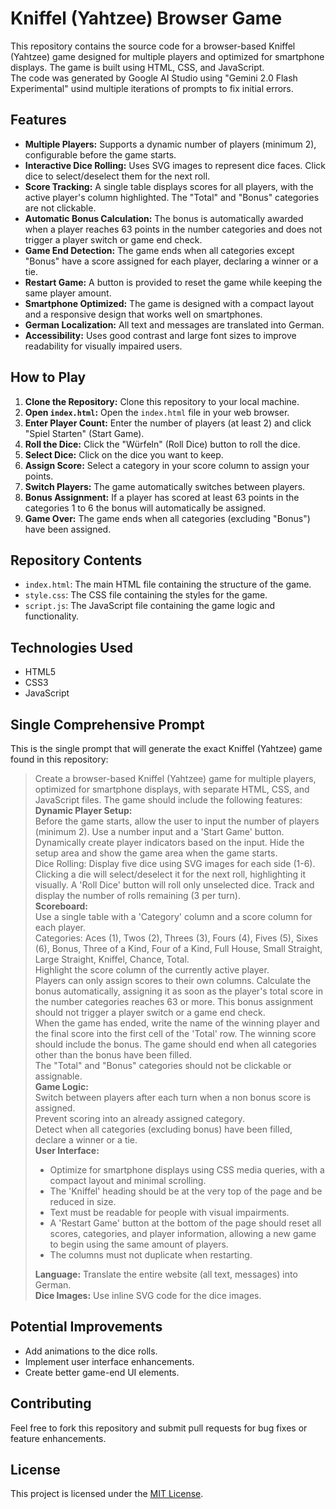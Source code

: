 # Kniffel (Yahtzee) Browser Game

This repository contains the source code for a browser-based Kniffel (Yahtzee) game designed for multiple players and optimized for smartphone displays. The game is built using HTML, CSS, and JavaScript.  
The code was generated by Google AI Studio using "Gemini 2.0 Flash Experimental" usind multiple iterations of prompts to fix initial errors.

## Features

*   **Multiple Players:** Supports a dynamic number of players (minimum 2), configurable before the game starts.
*   **Interactive Dice Rolling:** Uses SVG images to represent dice faces. Click dice to select/deselect them for the next roll.
*   **Score Tracking:** A single table displays scores for all players, with the active player's column highlighted. The "Total" and "Bonus" categories are not clickable.
*   **Automatic Bonus Calculation:** The bonus is automatically awarded when a player reaches 63 points in the number categories and does not trigger a player switch or game end check.
*   **Game End Detection:** The game ends when all categories except "Bonus" have a score assigned for each player, declaring a winner or a tie.
*   **Restart Game:** A button is provided to reset the game while keeping the same player amount.
*   **Smartphone Optimized:** The game is designed with a compact layout and a responsive design that works well on smartphones.
*   **German Localization:** All text and messages are translated into German.
*   **Accessibility:** Uses good contrast and large font sizes to improve readability for visually impaired users.

## How to Play

1.  **Clone the Repository:** Clone this repository to your local machine.
2.  **Open `index.html`:** Open the `index.html` file in your web browser.
3.  **Enter Player Count:** Enter the number of players (at least 2) and click "Spiel Starten" (Start Game).
4.  **Roll the Dice:** Click the "Würfeln" (Roll Dice) button to roll the dice.
5.  **Select Dice:** Click on the dice you want to keep.
6.  **Assign Score:** Select a category in your score column to assign your points.
7.  **Switch Players:** The game automatically switches between players.
8.  **Bonus Assignment:** If a player has scored at least 63 points in the categories 1 to 6 the bonus will automatically be assigned.
9.  **Game Over:** The game ends when all categories (excluding "Bonus") have been assigned.

## Repository Contents

*   `index.html`: The main HTML file containing the structure of the game.
*   `style.css`: The CSS file containing the styles for the game.
*   `script.js`: The JavaScript file containing the game logic and functionality.

## Technologies Used

*   HTML5
*   CSS3
*   JavaScript

## Single Comprehensive Prompt

This is the single prompt that will generate the exact Kniffel (Yahtzee) game found in this repository:
> Create a browser-based Kniffel (Yahtzee) game for multiple players, optimized for smartphone displays, with separate HTML, CSS, and JavaScript files. The game should include the following features:  
**Dynamic Player Setup:**  
Before the game starts, allow the user to input the number of players (minimum 2). Use a number input and a 'Start Game' button. Dynamically create player indicators based on the input. Hide the setup area and show the game area when the game starts.  
Dice Rolling: Display five dice using SVG images for each side (1-6). Clicking a die will select/deselect it for the next roll, highlighting it visually. A 'Roll Dice' button will roll only unselected dice. Track and display the number of rolls remaining (3 per turn).  
**Scoreboard:**  
Use a single table with a 'Category' column and a score column for each player.  
Categories: Aces (1), Twos (2), Threes (3), Fours (4), Fives (5), Sixes (6), Bonus, Three of a Kind, Four of a Kind, Full House, Small Straight, Large Straight, Kniffel, Chance, Total.  
Highlight the score column of the currently active player.  
Players can only assign scores to their own columns.
Calculate the bonus automatically, assigning it as soon as the player's total score in the number categories reaches 63 or more. This bonus assignment should not trigger a player switch or a game end check.  
When the game has ended, write the name of the winning player and the final score into the first cell of the 'Total' row. The winning score should include the bonus. The game should end when all categories other than the bonus have been filled.  
The "Total" and "Bonus" categories should not be clickable or assignable.  
**Game Logic:**  
Switch between players after each turn when a non bonus score is assigned.  
Prevent scoring into an already assigned category.  
Detect when all categories (excluding bonus) have been filled, declare a winner or a tie.  
> **User Interface:**  
>   * Optimize for smartphone displays using CSS media queries, with a compact layout and minimal scrolling.  
>   * The 'Kniffel' heading should be at the very top of the page and be reduced in size.  
>   * Text must be readable for people with visual impairments.  
>   * A 'Restart Game' button at the bottom of the page should reset all scores, categories, and player information, allowing a new game to begin using the same amount of players.  
> * The columns must not duplicate when restarting.
>
> **Language:** Translate the entire website (all text, messages) into German.  
> **Dice Images:** Use inline SVG code for the dice images.  

## Potential Improvements

*   Add animations to the dice rolls.
*   Implement user interface enhancements.
*   Create better game-end UI elements.

## Contributing

Feel free to fork this repository and submit pull requests for bug fixes or feature enhancements.

## License

This project is licensed under the [MIT License](LICENSE).